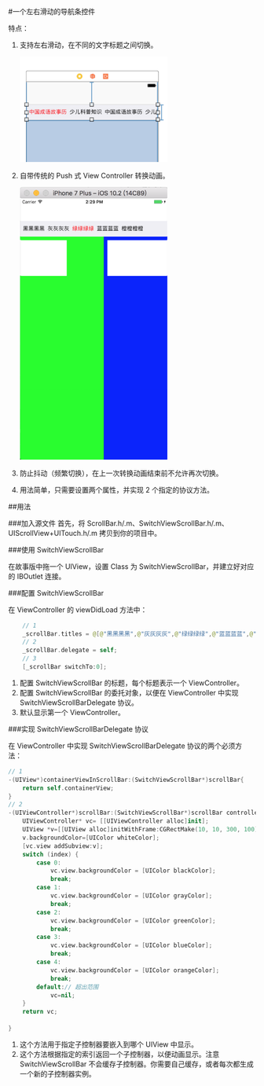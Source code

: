 #一个左右滑动的导航条控件

特点：

1. 支持左右滑动，在不同的文字标题之间切换。

	<img src = 'https://raw.githubusercontent.com/kmyhy/ScrollBar/master/1.png' width='300'/>

2. 自带传统的 Push 式 View Controller 转换动画。

	<img src='https://raw.githubusercontent.com/kmyhy/ScrollBar/master/2.png' width='300'/>

3. 防止抖动（频繁切换），在上一次转换动画结束前不允许再次切换。
4. 用法简单，只需要设置两个属性，并实现 2 个指定的协议方法。

##用法

###加入源文件
首先，将 ScrollBar.h/.m、SwitchViewScrollBar.h/.m、UIScrollView+UITouch.h/.m 拷贝到你的项目中。

###使用 SwitchViewScrollBar

在故事版中拖一个 UIView，设置 Class 为 SwitchViewScrollBar，并建立好对应的 IBOutlet 连接。

###配置 SwitchViewScrollBar

在 ViewController 的 viewDidLoad 方法中：

```swift
	// 1
	_scrollBar.titles = @[@"黑黑黑黑",@"灰灰灰灰",@"绿绿绿绿",@"蓝蓝蓝蓝",@"橙橙橙橙"];
	// 2
    _scrollBar.delegate = self;
    // 3
    [_scrollBar switchTo:0];

```

1. 配置 SwitchViewScrollBar 的标题，每个标题表示一个 ViewController。
2. 配置 SwitchViewScrollBar 的委托对象，以便在 ViewController 中实现 SwitchViewScrollBarDelegate 协议。
3. 默认显示第一个 ViewController。

###实现 SwitchViewScrollBarDelegate 协议

在 ViewController 中实现 SwitchViewScrollBarDelegate 协议的两个必须方法：

```swift
// 1
-(UIView*)containerViewInScrollBar:(SwitchViewScrollBar*)scrollBar{
    return self.containerView;
}
// 2
-(UIViewController*)scrollBar:(SwitchViewScrollBar*)scrollBar controllerAtIndex:(NSInteger)index{
    UIViewController* vc= [[UIViewController alloc]init];
    UIView *v=[[UIView alloc]initWithFrame:CGRectMake(10, 10, 300, 100)];
    v.backgroundColor=[UIColor whiteColor];
    [vc.view addSubview:v];
    switch (index) {
        case 0:
            vc.view.backgroundColor = [UIColor blackColor];
            break;
        case 1:
            vc.view.backgroundColor = [UIColor grayColor];
            break;
        case 2:
            vc.view.backgroundColor = [UIColor greenColor];
            break;
        case 3:
            vc.view.backgroundColor = [UIColor blueColor];
            break;
        case 4:
            vc.view.backgroundColor = [UIColor orangeColor];
            break;
        default:// 超出范围
            vc=nil;
    }
    return vc;
    
}
```

1. 这个方法用于指定子控制器要嵌入到哪个 UIView 中显示。
2. 这个方法根据指定的索引返回一个子控制器，以便动画显示。注意 SwitchViewScrollBar 不会缓存子控制器。你需要自己缓存，或者每次都生成一个新的子控制器实例。





